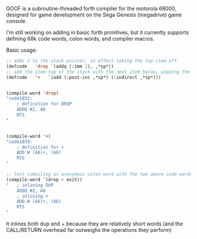 GOOF is a subroutine-threaded forth compiler for the motorola 68000,
designed for game development on the Sega Genesis (megadrive) game console.

I'm still working on adding in basic forth primitives, but it
currently supports defining 68k code words, colon words, and compiler
macros.






Basic usage:

```lisp
;; adds 2 to the stack pointer, in effect taking the top item off
(defcode   'drop `(addq (:imm 2), ,*sp*))
;; add the item top of the stack with the next item below, popping the top item off
(defcode   '+   `(add (:post-inc ,*sp*) (:indirect ,*sp*)))


(compile-word 'drop)
"code1032: 
    ; definition for DROP 
    ADDQ #2, A6 
    RTS 
"


(compile-word '+)
"code1039: 
    ; definition for + 
    ADD.W (A6)+, (A6) 
    RTS 
"

;; test compiling an anonymous colon word with the two above code words
(compile-word '(drop + exit))
"   ; inlining DUP 
    ADDQ #2, A6
    ; inlining + 
    ADD.W (A6)+, (A6) 
    RTS
"
```

It inlines both dup and + because they are relatively short words (and
the CALL/RETURN overhead far outweighs the operations they perform)
